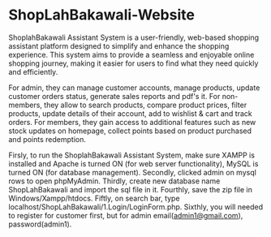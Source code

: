 # ShopLahBakawali-Website
ShoplahBakawali Assistant System is a user-friendly, web-based shopping assistant platform designed to simplify and enhance the shopping experience.
This system aims to provide a seamless and enjoyable online shopping journey, making it easier for users to find what they need quickly and efficiently.

  For admin, they can manage customer accounts, manage products, update customer orders status, generate sales reports and pdf's it.
  For non-members, they allow to search products, compare product prices, filter products, update details of their account, add to wishlist & cart and track orders.
  For members, they gain access to additional features such as new stock updates on homepage, collect points based on product purchased and points redemption.

Firsly, to run the ShoplahBakawali Assistant System, make sure XAMPP is installed and Apache is turned ON (for web server functionality), MySQL is turned ON (for database management). 
Secondly, clicked admin on mysql rows to open phpMyAdmin. Thirdly, create new database name ShopLahBakawali and import the sql file in it. Fourthly, save the zip file in Windows/Xampp/htdocs. Fiftly, on search bar, type localhost/ShopLahBakawali/1.Login/LoginForm.php. Sixthly, you will needed to register for customer first, but for admin email(admin1@gmail.com), password(admin1).
